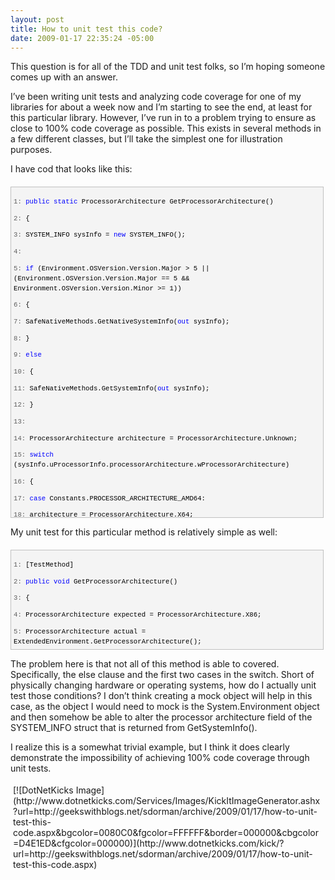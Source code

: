 ```yaml
---
layout: post
title: How to unit test this code?
date: 2009-01-17 22:35:24 -05:00
---
```


This question is for all of the TDD and unit test folks, so I’m hoping someone comes up with an answer.

I’ve been writing unit tests and analyzing code coverage for one of my libraries for about a week now and I’m starting to see the end, at least for this particular library. However, I’ve run in to a problem trying to ensure as close to 100% code coverage as possible. This exists in several methods in a few different classes, but I’ll take the simplest one for illustration purposes.

I have cod that looks like this:
  <div style="border-bottom: silver 1px solid; border-left: silver 1px solid; padding-bottom: 4px; line-height: 12pt; background-color: #f4f4f4; margin: 20px 0px 10px; padding-left: 4px; width: 97.5%; padding-right: 4px; font-family: 'Courier New', courier, monospace; height: 520px; max-height: 3500px; font-size: 8pt; overflow: auto; border-top: silver 1px solid; cursor: text; border-right: silver 1px solid; padding-top: 4px" id="codeSnippetWrapper">   <div style="border-bottom-style: none; padding-bottom: 0px; line-height: 12pt; border-right-style: none; background-color: #f4f4f4; padding-left: 0px; width: 100%; padding-right: 0px; font-family: 'Courier New', courier, monospace; border-top-style: none; color: black; font-size: 8pt; border-left-style: none; overflow: visible; padding-top: 0px" id="codeSnippet">     

<span style="color: #606060" id="lnum1">   1:</span> <span style="color: #0000ff">public</span> <span style="color: #0000ff">static</span> ProcessorArchitecture GetProcessorArchitecture()

<span style="color: #606060" id="lnum2">   2:</span> {

<span style="color: #606060" id="lnum3">   3:</span>     SYSTEM_INFO sysInfo = <span style="color: #0000ff">new</span> SYSTEM_INFO();

<span style="color: #606060" id="lnum4">   4:</span>  

<span style="color: #606060" id="lnum5">   5:</span>     <span style="color: #0000ff">if</span> (Environment.OSVersion.Version.Major > 5 || (Environment.OSVersion.Version.Major == 5 && Environment.OSVersion.Version.Minor >= 1))

<span style="color: #606060" id="lnum6">   6:</span>     {

<span style="color: #606060" id="lnum7">   7:</span>         SafeNativeMethods.GetNativeSystemInfo(<span style="color: #0000ff">out</span> sysInfo);

<span style="color: #606060" id="lnum8">   8:</span>     }

<span style="color: #606060" id="lnum9">   9:</span>     <span style="color: #0000ff">else</span>

<span style="color: #606060" id="lnum10">  10:</span>     {

<span style="color: #606060" id="lnum11">  11:</span>         SafeNativeMethods.GetSystemInfo(<span style="color: #0000ff">out</span> sysInfo);

<span style="color: #606060" id="lnum12">  12:</span>     }

<span style="color: #606060" id="lnum13">  13:</span>  

<span style="color: #606060" id="lnum14">  14:</span>     ProcessorArchitecture architecture = ProcessorArchitecture.Unknown;

<span style="color: #606060" id="lnum15">  15:</span>     <span style="color: #0000ff">switch</span> (sysInfo.uProcessorInfo.processorArchitecture.wProcessorArchitecture)

<span style="color: #606060" id="lnum16">  16:</span>     {

<span style="color: #606060" id="lnum17">  17:</span>         <span style="color: #0000ff">case</span> Constants.PROCESSOR_ARCHITECTURE_AMD64:

<span style="color: #606060" id="lnum18">  18:</span>             architecture = ProcessorArchitecture.X64;

<span style="color: #606060" id="lnum19">  19:</span>             <span style="color: #0000ff">break</span>;

<span style="color: #606060" id="lnum20">  20:</span>  

<span style="color: #606060" id="lnum21">  21:</span>         <span style="color: #0000ff">case</span> Constants.PROCESSOR_ARCHITECTURE_IA64:

<span style="color: #606060" id="lnum22">  22:</span>             architecture = ProcessorArchitecture.Itanium;

<span style="color: #606060" id="lnum23">  23:</span>             <span style="color: #0000ff">break</span>;

<span style="color: #606060" id="lnum24">  24:</span>  

<span style="color: #606060" id="lnum25">  25:</span>         <span style="color: #0000ff">case</span> Constants.PROCESSOR_ARCHITECTURE_INTEL:

<span style="color: #606060" id="lnum26">  26:</span>             architecture = ProcessorArchitecture.X86;

<span style="color: #606060" id="lnum27">  27:</span>             <span style="color: #0000ff">break</span>;

<span style="color: #606060" id="lnum28">  28:</span>     }

<span style="color: #606060" id="lnum29">  29:</span>  

<span style="color: #606060" id="lnum30">  30:</span>     <span style="color: #0000ff">return</span> architecture;

<span style="color: #606060" id="lnum31">  31:</span> }

</div>
</div>



My unit test for this particular method is relatively simple as well:


<div style="border-bottom: silver 1px solid; border-left: silver 1px solid; padding-bottom: 4px; line-height: 12pt; background-color: #f4f4f4; margin: 20px 0px 10px; padding-left: 4px; width: 97.5%; padding-right: 4px; font-family: 'Courier New', courier, monospace; height: 150px; max-height: 200px; font-size: 8pt; overflow: auto; border-top: silver 1px solid; cursor: text; border-right: silver 1px solid; padding-top: 4px" id="codeSnippetWrapper">
  <div style="border-bottom-style: none; padding-bottom: 0px; line-height: 12pt; border-right-style: none; background-color: #f4f4f4; padding-left: 0px; width: 100%; padding-right: 0px; font-family: 'Courier New', courier, monospace; border-top-style: none; color: black; font-size: 8pt; border-left-style: none; overflow: visible; padding-top: 0px" id="codeSnippet">
    

<span style="color: #606060" id="lnum1">   1:</span> [TestMethod]

<span style="color: #606060" id="lnum2">   2:</span> <span style="color: #0000ff">public</span> <span style="color: #0000ff">void</span> GetProcessorArchitecture()

<span style="color: #606060" id="lnum3">   3:</span> {

<span style="color: #606060" id="lnum4">   4:</span>     ProcessorArchitecture expected = ProcessorArchitecture.X86;

<span style="color: #606060" id="lnum5">   5:</span>     ProcessorArchitecture actual = ExtendedEnvironment.GetProcessorArchitecture();

<span style="color: #606060" id="lnum6">   6:</span>     Assert.IsTrue(actual == expected);

<span style="color: #606060" id="lnum7">   7:</span> }

</div>
</div>



The problem here is that not all of this method is able to covered. Specifically, the else clause and the first two cases in the switch. Short of physically changing hardware or operating systems, how do I actually unit test those conditions? I don’t think creating a mock object will help in this case, as the object I would need to mock is the System.Environment object and then somehow be able to alter the processor architecture field of the SYSTEM_INFO struct that is returned from GetSystemInfo().

I realize this is a somewhat trivial example, but I think it does clearly demonstrate the impossibility of achieving 100% code coverage through unit tests.
<div class="wlWriterHeaderFooter" style="text-align:left; margin:0px; padding:4px 4px 4px 4px;">[![DotNetKicks Image](http://www.dotnetkicks.com/Services/Images/KickItImageGenerator.ashx?url=http://geekswithblogs.net/sdorman/archive/2009/01/17/how-to-unit-test-this-code.aspx&bgcolor=0080C0&fgcolor=FFFFFF&border=000000&cbgcolor=D4E1ED&cfgcolor=000000)](http://www.dotnetkicks.com/kick/?url=http://geekswithblogs.net/sdorman/archive/2009/01/17/how-to-unit-test-this-code.aspx)</div>
